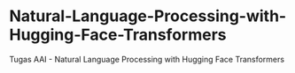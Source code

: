 # Natural-Language-Processing-with-Hugging-Face-Transformers
Tugas AAI - Natural Language Processing with Hugging Face Transformers
